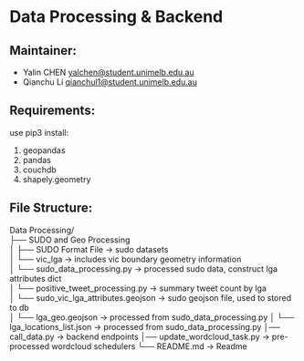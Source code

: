 # Data Processing & Backend

## Maintainer: 
- Yalin CHEN <yalchen@student.unimelb.edu.au>
- Qianchu Li <qianchul1@student.unimelb.edu.au>

## Requirements: 
use pip3 install:
1. geopandas 
2. pandas
3. couchdb
4. shapely.geometry 

## File Structure: 
Data Processing/  
├── SUDO and Geo Processing  
│   ├── SUDO Format File       -> sudo datasets  
│   └── vic_lga      -> includes vic boundary geometry information  
│   └── sudo_data_processing.py   -> processed sudo data, construct lga attributes dict  
│   └── positive_tweet_processing.py   -> summary tweet count by lga   
│   └── sudo_vic_lga_attributes.geojson   -> sudo geojson file, used to stored to db  
│   └── lga_geo.geojson   -> processed from sudo_data_processing.py
│   └── lga_locations_list.json   -> processed from sudo_data_processing.py
│── call_data.py           -> backend endpoints
│── update_wordcloud_task.py        -> pre-processed wordcloud schedulers
└── README.md            -> Readme